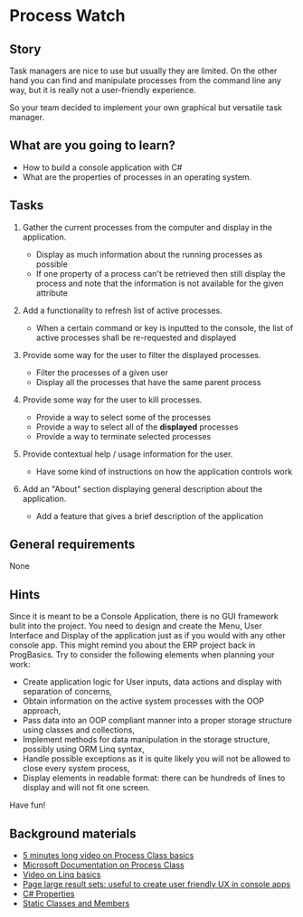 # Process Watch

## Story

Task managers are nice to use but usually they are limited.
On the other hand you can find and manipulate processes from the command line any way,
but it is really not a user-friendly experience.

So your team decided to implement your own graphical but versatile task manager.

## What are you going to learn?

- How to build a console application with C#
- What are the properties of processes in an operating system.


## Tasks

1. Gather the current processes from the computer and display in the application.
    - Display as much information about the running processes as possible
    - If one property of a process can't be retrieved then still display the process and note that the information is not available for the given attribute

2. Add a functionality to refresh list of active processes.
    - When a certain command or key is inputted to the console, the list of active processes shall be re-requested and displayed

3. Provide some way for the user to filter the displayed processes.
    - Filter the processes of a given user
    - Display all the processes that have the same parent process

4. Provide some way for the user to kill processes.
    - Provide a way to select some of the processes
    - Provide a way to select all of the **displayed** processes
    - Provide a way to terminate selected processes

5. Provide contextual help / usage information for the user.
    - Have some kind of instructions on how the application controls work 

6. Add an "About" section displaying general description about the application.
    - Add a feature that gives a brief description of the application

## General requirements

None

## Hints


Since it is meant to be a Console Application, there is no GUI framework bulit into the project.
You need to design and create the Menu, User Interface and Display of the application just as if you
would with any other console app. This might remind you about the ERP project back in ProgBasics.
Try to consider the following elements when planning your work: 

- Create application logic for User inputs, data actions and display with separation of concerns,
- Obtain information on the active system processes with the OOP approach,
- Pass data into an OOP compliant manner into a proper storage structure using classes and collections,
- Implement methods for data manipulation in the storage structure, possibly using ORM Linq syntax,
- Handle possible exceptions as it is quite likely you will not be allowed to close every system process,
- Display elements in readable format: there can be hundreds of lines to display and will not fit one screen.
  
Have fun!



## Background materials

- <i class="far fa-video"></i> [5 minutes long video on Process Class basics](https://www.youtube.com/watch?v=XPpC4TQNniI)
- <i class="far fa-exclamation"></i> [Microsoft Documentation on Process Class](https://docs.microsoft.com/pl-pl/dotnet/api/system.diagnostics.process?view=netcore-3.1)
- <i class="far fa-video"></i> [Video on Linq basics](https://www.youtube.com/watch?v=yClSNQdVD7g)
- <i class="far fa-exclamation"></i> [Page large result sets: useful to create user friendly UX in console apps](https://docs.microsoft.com/en-us/powerapps/developer/common-data-service/org-service/page-large-result-sets-linq)
- <i class="far fa-exclamation"></i> [C# Properties](https://www.tutlane.com/tutorial/csharp/csharp-properties-get-set)
- <i class="far fa-exclamation"></i> [Static Classes and Members](https://www.c-sharpcorner.com/UploadFile/74ce7b/static-class-in-C-Sharp/)

